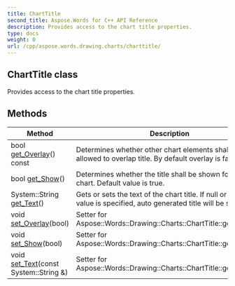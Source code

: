 ```yaml
---
title: ChartTitle
second_title: Aspose.Words for C++ API Reference
description: Provides access to the chart title properties. 
type: docs
weight: 0
url: /cpp/aspose.words.drawing.charts/charttitle/
---
```

## ChartTitle class


Provides access to the chart title properties. 

## Methods

| Method | Description |
| --- | --- |
| bool [get_Overlay](./get_overlay/)() const | Determines whether other chart elements shall be allowed to overlap title. By default overlay is false.  |
| bool [get_Show](./get_show/)() | Determines whether the title shall be shown for this chart. Default value is true.  |
| System::String [get_Text](./get_text/)() | Gets or sets the text of the chart title. If null or empty value is specified, auto generated title will be shown.  |
| void [set_Overlay](./set_overlay/)(bool) | Setter for Aspose::Words::Drawing::Charts::ChartTitle::get_Overlay.  |
| void [set_Show](./set_show/)(bool) | Setter for Aspose::Words::Drawing::Charts::ChartTitle::get_Show.  |
| void [set_Text](./set_text/)(const System::String &) | Setter for Aspose::Words::Drawing::Charts::ChartTitle::get_Text.  |
